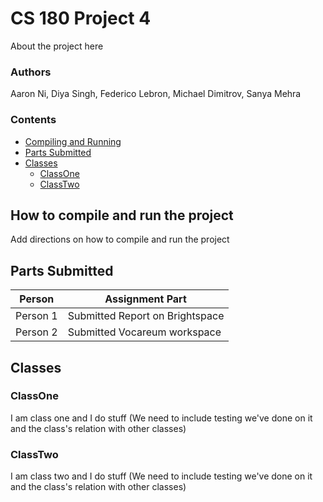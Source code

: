 # CS 180 Project 4
About the project here

### Authors
Aaron Ni, Diya Singh, Federico Lebron, Michael Dimitrov, Sanya Mehra

###  Contents

- [Compiling and Running](#How-to-compile-and-run-the-project)
- [Parts Submitted](#Parts-Submitted)
- [Classes](#Classes)
    - [ClassOne](#ClassOne)
    - [ClassTwo](#ClassTwo)



## How to compile and run the project
Add directions on how to compile and run the project

## Parts Submitted
| Person | Assignment Part |
|--|--|
| Person 1 | Submitted Report on Brightspace |
| Person 2 | Submitted Vocareum workspace |

## Classes

### ClassOne
I am class one and I do stuff
(We need to include testing we've done on it and the class's relation with other classes)

### ClassTwo
I am class two and I do stuff
(We need to include testing we've done on it and the class's relation with other classes)
